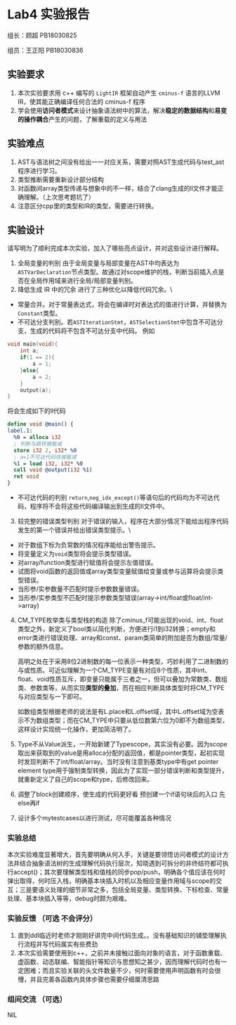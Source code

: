 # Lab4 实验报告

组长：顾超 PB18030825

组员：王正阳 PB18030836

## 实验要求

1. 本次实验要求用 c++ 编写的 `LightIR` 框架自动产生 `cminus-f` 语言的LLVM IR，使其能正确编译任何合法的 cminus-f 程序
2. 学会使用**访问者模式**来设计抽象语法树中的算法，解决**稳定的数据结构**和**易变的操作耦合**产生的问题，了解重载的定义与用法

## 实验难点

1. AST与语法树之间没有给出一一对应关系，需要对照AST生成代码与test_ast程序进行学习。
2. 类型推断需要重新设计部分结构
3. 对函数间array类型传递与想象中的不一样，结合了clang生成的ll文件才能正确理解。（上次思考题坑了）
4. 注意区分cpp里的类型和IR的类型，需要进行转换。

## 实验设计

请写明为了顺利完成本次实验，加入了哪些亮点设计，并对这些设计进行解释。

1. 全局变量的判别
由于全局变量与局部变量在AST中均表达为`ASTVarDeclaration`节点类型。故通过对scope维护的栈，判断当前插入点是否在全局作用域来进行全局/局部变量判别。
2. 降低生成 IR 中的冗余
进行了三种优化以降低代码冗余。\
- 常量合并。对于常量表达式，将会在编译时对表达式的值进行计算，并替换为`Constant`类型。
- 不可达分支判别。若`ASTIterationStmt`，`ASTSelectionStmt`中包含不可达分支，生成的代码将不包含不可达分支中代码。
例如
```c
void main(void){
    int a;
    if(1 == 2){
        a = 1;
    }else{
        a = 2;
    }
    output(a);
}
```
将会生成如下的ll代码
```llvm
define void @main() {
label.1:
  %0 = alloca i32
  ; 判断与跳转被裁减
  store i32 2, i32* %0
  ; a=1不可达代码块被裁减
  %1 = load i32, i32* %0
  call void @output(i32 %1)
  ret void
}
```
- 不可达代码的判别
`return`,`neg_idx_except()`等语句后的代码均为不可达代码，程序将不会将这些代码编译输出到生成的ll文件中。
3. 较完整的错误类型判别
对于错误的输入，程序在大部分情况下能给出程序代码发生的第一个错误并给出错误类型提示。\
- 对于数组下标为负常数的情况程序能给出警告提示。
- 将变量定义为`void`类型将会提示类型错误。
- 对array/function类型进行赋值将会提示左值错误。
- 试图将void函数的返回值或array类型变量赋值给变量或参与运算将会提示类型错误。
- 当形参/实参数量不匹配时提示参数数量错误。
- 当形参/实参类型不匹配时提示参数类型错误(array->int/float或float/int->array)

4. CM_TYPE枚举类与类型栈的构造
   除了cminus_f可能出现的void、int、float类型之外，新定义了bool类以简化判断，方便进行i1到i32转换；empty和error类进行错误处理、array和const、param类简单的附加是否为数组/常量/参数的额外信息。

   高明之处在于采用8位2进制数的每一位表示一种类型，巧妙利用了二进制数的与或性质。可近似理解为一个CM_TYPE变量有对应8个性质，其中int、float、void性质互斥，即变量只能属于三者之一，但可以叠加为常数类、数组类、参数类等，从而实现**类型的叠加**，而在相应判断具体类型时将CM_TYPE与对应类型与一下即可。

   如数组类型根据老师的说法是有L.place和L.offset域，其中L.offset域为空表示不为数组类型；而在CM_TYPE中只要从低位数第六位为0即不为数组类型，这样设计实现统一化操作，更加简洁明了。

5. Type不从Value派生，一开始新建了Typescope，其实没有必要。因为scope取出来获取到的value是用alloca分配的返回值，都是pointer类型，起初实现时发现判断不了int/float/array。当时没有注意到基类type中有get pointer element type用于强制类型转换，因此为了实现一部分错误判断和类型提升，就重新定义了自己的scope和type，后修改回来。

6. 调整了block创建顺序，使生成的代码更好看
   预创建一个if语句块后的入口
   先else再if

7. 设计多个mytestcases以进行测试，尽可能覆盖各种情况

### 实验总结

​        本次实验难度显著增大，首先要明确从何入手，关键是要领悟访问者模式的设计方法并结合抽象语法树的生成理解代码执行层次，知晓遇到可拆分的非终结符都可执行accept()；其次要理解类型栈和值栈的同步pop/push，明确各个值应该在何时弹出取得，何时压入栈，明确基本块插入时机以及相应变量作用域与scope的交互；三是要语义处理的细节非常之多，包括全局变量、类型转换、下标检查、常量处理、基本块插入等等，debug时颇为艰难。

### 实验反馈 （可选 不会评分）

1. 直到ddl临近时老师才刚刚好讲完中间代码生成。。没有基础知识的铺垫理解执行流程并写代码属实有些费劲
2. 本次实验需要使用到c++，之前并未接触过面向对象的语言，对于函数重载、虚函数、动态联编、智能指针等知识与思想知之甚少，因而理解代码时也有一定困难；而且实验关联的头文件数量不少，何时需要使用声明函数有时会很懵，并且完善各函数内具体步骤也需要仔细厘清思路

### 组间交流 （可选）

NIL
